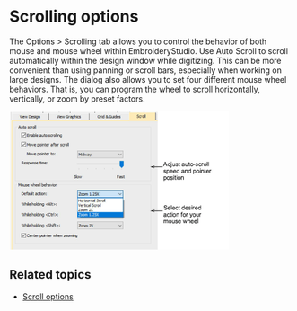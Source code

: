 # Scrolling options

The Options > Scrolling tab allows you to control the behavior of both mouse and mouse wheel within EmbroideryStudio. Use Auto Scroll to scroll automatically within the design window while digitizing. This can be more convenient than using panning or scroll bars, especially when working on large designs. The dialog also allows you to set four different mouse wheel behaviors. That is, you can program the wheel to scroll horizontally, vertically, or zoom by preset factors.

![summary_-_designs00197.png](assets/summary_-_designs00197.png)

## Related topics

- [Scroll options](../../Setup/settings/Scroll_options)
